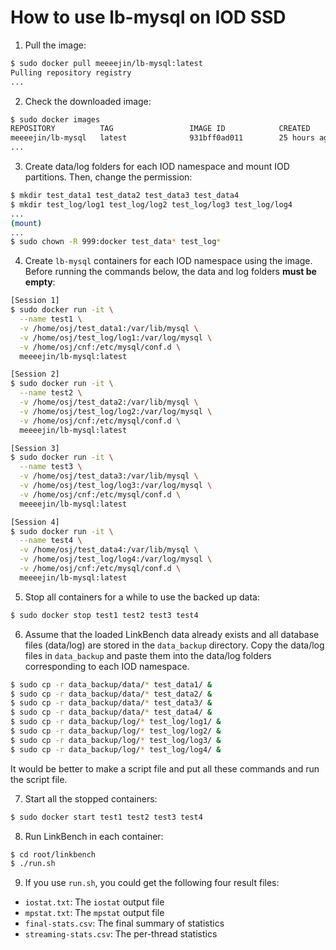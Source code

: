 # How to use lb-mysql on IOD SSD

1. Pull the image:

```bash
$ sudo docker pull meeeejin/lb-mysql:latest
Pulling repository registry
...
```

2. Check the downloaded image:

```bash
$ sudo docker images
REPOSITORY          TAG                 IMAGE ID            CREATED             SIZE
meeeejin/lb-mysql   latest              931bff0ad011        25 hours ago        1.96GB
...
```

3. Create data/log folders for each IOD namespace and mount IOD partitions. Then, change the permission:

```bash
$ mkdir test_data1 test_data2 test_data3 test_data4
$ mkdir test_log/log1 test_log/log2 test_log/log3 test_log/log4
...
(mount)
...
$ sudo chown -R 999:docker test_data* test_log*
```

4. Create `lb-mysql` containers for each IOD namespace using the image. Before running the commands below, the data and log folders **must be empty**:

```bash
[Session 1]
$ sudo docker run -it \
  --name test1 \
  -v /home/osj/test_data1:/var/lib/mysql \
  -v /home/osj/test_log/log1:/var/log/mysql \
  -v /home/osj/cnf:/etc/mysql/conf.d \
  meeeejin/lb-mysql:latest

[Session 2]
$ sudo docker run -it \
  --name test2 \
  -v /home/osj/test_data2:/var/lib/mysql \
  -v /home/osj/test_log/log2:/var/log/mysql \
  -v /home/osj/cnf:/etc/mysql/conf.d \
  meeeejin/lb-mysql:latest

[Session 3]
$ sudo docker run -it \
  --name test3 \
  -v /home/osj/test_data3:/var/lib/mysql \
  -v /home/osj/test_log/log3:/var/log/mysql \
  -v /home/osj/cnf:/etc/mysql/conf.d \
  meeeejin/lb-mysql:latest

[Session 4]
$ sudo docker run -it \
  --name test4 \
  -v /home/osj/test_data4:/var/lib/mysql \
  -v /home/osj/test_log/log4:/var/log/mysql \
  -v /home/osj/cnf:/etc/mysql/conf.d \
  meeeejin/lb-mysql:latest
```

5. Stop all containers for a while to use the backed up data:

```bash
$ sudo docker stop test1 test2 test3 test4
```

6. Assume that the loaded LinkBench data already exists and all database files (data/log) are stored in the `data_backup` directory. Copy the data/log files in `data_backup` and paste them into the data/log folders corresponding to each IOD namespace.

```bash
$ sudo cp -r data_backup/data/* test_data1/ &
$ sudo cp -r data_backup/data/* test_data2/ &
$ sudo cp -r data_backup/data/* test_data3/ &
$ sudo cp -r data_backup/data/* test_data4/ &
$ sudo cp -r data_backup/log/* test_log/log1/ &
$ sudo cp -r data_backup/log/* test_log/log2/ &
$ sudo cp -r data_backup/log/* test_log/log3/ &
$ sudo cp -r data_backup/log/* test_log/log4/ &
```

It would be better to make a script file and put all these commands and run the script file.

7. Start all the stopped containers:

```bash
$ sudo docker start test1 test2 test3 test4
```

8. Run LinkBench in each container:

```bash
$ cd root/linkbench
$ ./run.sh
```

9. If you use `run.sh`, you could get the following four result files:

- `iostat.txt`: The `iostat` output file 
- `mpstat.txt`: The `mpstat` output file
- `final-stats.csv`: The final summary of statistics
- `streaming-stats.csv`: The per-thread statistics